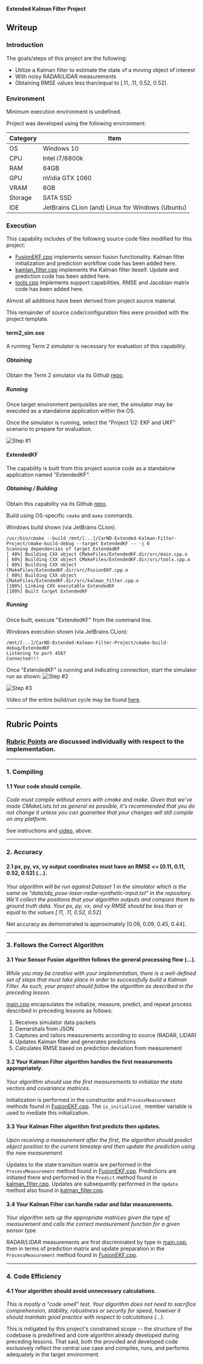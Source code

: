 **Extended Kalman Filter Project**

## Writeup

### Introduction

The goals/steps of this project are the following:

* Utilize a Kalman filter to estimate the state of a moving object of interest
* With noisy RADAR/LIDAR measurements
* Obtaining RMSE values less than/equal to [.11, .11, 0.52, 0.52].

### Environment

Minimum execution environment is undefined.

Project was developed using the following environment:

| Category | Item        |
|----------|-------------|
| OS       | Windows 10 |
| CPU      | Intel i7/6800k |
| RAM      | 64GB |
| GPU      | nVidia GTX 1060 |
| VRAM     | 6GB |
| Storage  | SATA SSD |
| IDE      | JetBrains CLion (and) Linux for Windows (Ubuntu) |

### Execution

This capability includes of the following source code files modified for this project:
* [FusionEKF.cpp](./src/FusionEKF.cpp) implements sensor fusion functionality. Kalman filter initialization and prediction workflow code has been added here.
* [kamlan_filter.cpp](./src/kamlan_filter.cpp) implements the Kalman filter iteself. Update and prediction code has been added here.
* [tools.cpp](./src/tools.cpp) implements support capabilities. RMSE and Jacobian matrix code has been added here.

Almost all additions have been derived from project source material.

This remainder of source code/configuration files were provided with the project template.

#### term2_sim.exe

A running Term 2 simulator is necessary for evaluation of this capability.

##### Obtaining

Obtain the Term 2 simulator via its Github [repo](https://github.com/udacity/self-driving-car-sim/releases/).

##### Running

Once target environment perquisites are met, the simulator may be executed as a standalone application within the OS.

Once the simulator is running, select the "Project 1/2: EKF and UKF" scenario to prepare for evaluation.

![Step #1](./media/images/term2-sim-1.png)

#### ExtendedKF

The capability is built from this project source code as a standalone application named "ExtendedKF".

##### Obtaining / Building

Obtain this capability via its Github [repo](https://github.com/michael-kitchin/CarND-Extended-Kalman-Filter-Project).

Build using OS-specific `cmake` and `make` commands.

Windows build shown (via JetBrains CLion):
```
/usr/bin/cmake --build /mnt/[...]/CarND-Extended-Kalman-Filter-Project/cmake-build-debug --target ExtendedKF -- -j 6
Scanning dependencies of target ExtendedKF
[ 40%] Building CXX object CMakeFiles/ExtendedKF.dir/src/main.cpp.o
[ 60%] Building CXX object CMakeFiles/ExtendedKF.dir/src/tools.cpp.o
[ 80%] Building CXX object CMakeFiles/ExtendedKF.dir/src/FusionEKF.cpp.o
[ 80%] Building CXX object CMakeFiles/ExtendedKF.dir/src/kalman_filter.cpp.o
[100%] Linking CXX executable ExtendedKF
[100%] Built target ExtendedKF
```

##### Running

Once built, execute "ExtendedKF" from the command line.

Windows execution shown (via JetBrains CLion):
```
/mnt/[...]/CarND-Extended-Kalman-Filter-Project/cmake-build-debug/ExtendedKF
Listening to port 4567
Connected!!!
```

Once "ExtendedKF" is running and indicating connection, start the simulator run as shown:
![Step #2](./media/images/run-start-1.png)

![Step #3](./media/images/run-stop-1.png)

Video of the entire build/run cycle may be found [here](./media/videos/build-and-run-1.mp4).

---

## Rubric Points

### [Rubric Points](https://review.udacity.com/#!/rubrics/748/view) are discussed individually with respect to the implementation.

---

### 1. Compiling

#### 1.1 Your code should compile.

_Code must compile without errors with cmake and make. Given that we've made CMakeLists.txt as general as possible, it's recommended that you do not change it unless you can guarantee that your changes will still compile on any platform._

See instructions and [video](./media/videos/build-and-run-1.mp4), above.

---

### 2. Accuracy

#### 2.1 px, py, vx, vy output coordinates must have an RMSE <= [0.11, 0.11, 0.52, 0.52] (...).

_Your algorithm will be run against Dataset 1 in the simulator which is the same as "data/obj_pose-laser-radar-synthetic-input.txt" in the repository. We'll collect the positions that your algorithm outputs and compare them to ground truth data. Your px, py, vx, and vy RMSE should be less than or equal to the values [.11, .11, 0.52, 0.52]._

Net accuracy as demonstrated is approximately [0.09, 0.09, 0.45, 0.44].

---

### 3. Follows the Correct Algorithm

#### 3.1 Your Sensor Fusion algorithm follows the general processing flow (...).

_While you may be creative with your implementation, there is a well-defined set of steps that must take place in order to successfully build a Kalman Filter. As such, your project should follow the algorithm as described in the preceding lesson._

[main.cpp](./src/main.cpp) encapsulates the initialize, measure, predict, and repeat process described in preceding lessons as follows:
1. Receives simulator data packets
1. Demarshals from JSON
1. Captures and tailors measurements according to source (RADAR, LIDAR)
1. Updates Kalman filter and generates predictions
1. Calculates RMSE based on prediction deviation from measurement

#### 3.2 Your Kalman Filter algorithm handles the first measurements appropriately.

_Your algorithm should use the first measurements to initialize the state vectors and covariance matrices._

Initialization is performed in the constructor and `ProcessMeasurement` methods found in [FusionEKF.cpp](./src/FusionEKF.cpp). The `is_initialized_` member variable is used to mediate this initialization.

#### 3.3 Your Kalman Filter algorithm first predicts then updates.

_Upon receiving a measurement after the first, the algorithm should predict object position to the current timestep and then update the prediction using the new measurement._

Updates to the state transition matrix are performed in the `ProcessMeasurement` method found in [FusionEKF.cpp](./src/FusionEKF.cpp). Predictions are initiated there and performed in the `Predict` method found in [kalman_filter.cpp](./src/kalman_filter.cpp). Updates are subsequently performed in the `Update` method also found in [kalman_filter.cpp](./src/kalman_filter.cpp).

#### 3.4 Your Kalman Filter can handle radar and lidar measurements.

_Your algorithm sets up the appropriate matrices given the type of measurement and calls the correct measurement function for a given sensor type._

RADAR/LIDAR measurements are first discriminated by type in [main.cpp](./src/main.cpp), then in terms of prediction matrix and update preparation in the `ProcessMeasurement` method found in [FusionEKF.cpp](./src/FusionEKF.cpp).

---

### 4. Code Efficiency

#### 4.1 Your algorithm should avoid unnecessary calculations.

_This is mostly a "code smell" test. Your algorithm does not need to sacrifice comprehension, stability, robustness or security for speed, however it should maintain good practice with respect to calculations (...)._

This is mitigated by this project's constrained scope -- the structure of the codebase is predefined and core algorithm already developed during preceding lessons. That said, both the provided and developed code exclusively reflect the central use case and compiles, runs, and performs adequately in the target environment.